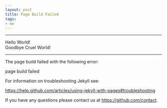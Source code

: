```yaml
---
layout: post
title: Page Build Failed 
tags:
- me
---
```

**********
Hello World!    
Goodbye Cruel World!
**********
The page build failed with the following error:   

page build failed   

For information on troubleshooting Jekyll see:   

https://help.github.com/articles/using-jekyll-with-pages#troubleshooting   

If you have any questions please contact us at https://github.com/contact.   